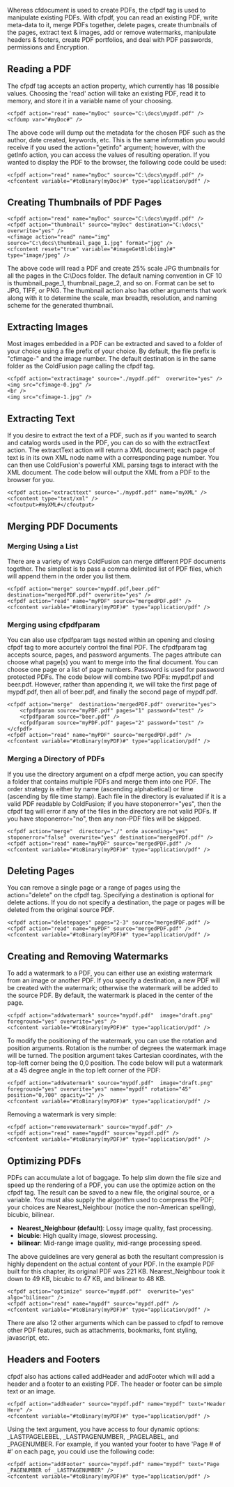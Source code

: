 Whereas cfdocument is used to create PDFs, the cfpdf tag is used to
manipulate existing PDFs. With cfpdf, you can read an existing PDF,
write meta-data to it, merge PDFs together, delete pages, create
thumbnails of the pages, extract text & images, add or remove
watermarks, manipulate headers & footers, create PDF portfolios, and
deal with PDF passwords, permissions and Encryption.

Reading a PDF
-------------

The cfpdf tag accepts an action property, which currently has 18
possible values. Choosing the 'read' action will take an existing PDF,
read it to memory, and store it in a variable name of your choosing.

~~~~ {.prettyprint}
<cfpdf action="read" name="myDoc" source="C:\docs\mypdf.pdf" />
<cfdump var="#myDoc#" />
~~~~

The above code will dump out the metadata for the chosen PDF such as the
author, date created, keywords, etc. This is the same information you
would receive if you used the action="getinfo" argument; however, with
the getInfo action, you can access the values of resulting operation. If
you wanted to display the PDF to the browser, the following code could
be used:

~~~~ {.prettyprint}
<cfpdf action="read" name="myDoc" source="C:\docs\mypdf.pdf" />
<cfcontent variable="#toBinary(myDoc)#" type="application/pdf" />
~~~~

Creating Thumbnails of PDF Pages
--------------------------------

~~~~ {.prettyprint}
<cfpdf action="read" name="myDoc" source="C:\docs\mypdf.pdf" />
<cfpdf action="thumbnail" source="myDoc" destination="C:\docs\" overwrite="yes" />
<cfimage action="read" name="img" source="C:\docs\thumbnail_page_1.jpg" format="jpg" />
<cfcontent reset="true" variable="#imageGetBlob(img)#" type="image/jpeg" />
~~~~

The above code will read a PDF and create 25% scale JPG thumbnails for
all the pages in the C:\\Docs folder. The default naming convention in
CF 10 is thumbnail\_page\_1, thumbnail\_page\_2, and so on. Format can
be set to JPG, TIFF, or PNG. The thumbnail action also has other
arguments that work along with it to determine the scale, max breadth,
resolution, and naming scheme for the generated thumbnail.

Extracting Images
-----------------

Most images embedded in a PDF can be extracted and saved to a folder of
your choice using a file prefix of your choice. By default, the file
prefix is "cfimage-" and the image number. The default destination is in
the same folder as the ColdFusion page calling the cfpdf tag.

~~~~ {.prettyprint}
<cfpdf action="extractimage" source="./mypdf.pdf"  overwrite="yes" /> 
<img src="cfimage-0.jpg" />
<br />
<img src="cfimage-1.jpg" />
~~~~

Extracting Text
---------------

If you desire to extract the text of a PDF, such as if you wanted to
search and catalog words used in the PDF, you can do so with the
extractText action. The extractText action will return a XML document;
each page of text is in its own XML node name with a corresponding page
number. You can then use ColdFusion's powerful XML parsing tags to
interact with the XML document. The code below will output the XML from
a PDF to the browser for you.

~~~~ {.prettyprint}
<cfpdf action="extracttext" source="./mypdf.pdf" name="myXML" />
<cfcontent type="text/xml" />
<cfoutput>#myXML#</cfoutput>
~~~~

Merging PDF Documents
---------------------

### Merging Using a List

There are a variety of ways ColdFusion can merge different PDF documents
together. The simplest is to pass a comma delimited list of PDF files,
which will append them in the order you list them.

~~~~ {.prettyprint}
<cfpdf action="merge" source="mypdf.pdf,beer.pdf" destination="mergedPDF.pdf" overwrite="yes" />
<cfpdf action="read" name="myPDF" source="mergedPDF.pdf" />
<cfcontent variable="#toBinary(myPDF)#" type="application/pdf" />
~~~~

### Merging using cfpdfparam

You can also use cfpdfparam tags nested within an opening and closing
cfpdf tag to more accurtely control the final PDF. The cfpdfparam tag
accepts source, pages, and password arguments. The pages attribute can
choose what page(s) you want to merge into the final document. You can
choose one page or a list of page numbers. Password is used for password
protected PDFs. The code below will combine two PDFs: mypdf.pdf and
beer.pdf. However, rather than appending it, we will take the first page
of mypdf.pdf, then all of beer.pdf, and finally the second page of
mypdf.pdf.

~~~~ {.prettyprint}
<cfpdf action="merge"  destination="mergedPDF.pdf" overwrite="yes">
    <cfpdfparam source="myPDF.pdf" pages="1" password="test" />
    <cfpdfparam source="beer.pdf" />
    <cfpdfparam source="myPDF.pdf" pages="2" password="test" />
</cfpdf>
<cfpdf action="read" name="myPDF" source="mergedPDF.pdf" />
<cfcontent variable="#toBinary(myPDF)#" type="application/pdf" />
~~~~

### Merging a Directory of PDFs

If you use the directory argument on a cfpdf merge action, you can
specify a folder that contains multiple PDFs and merge them into one
PDF. The order strategy is either by name (ascending alphabetical) or
time (ascending by file time stamp). Each file in the directory is
evaluated if it is a valid PDF readable by ColdFusion; if you have
stoponerror="yes", then the cfpdf tag will error if any of the files in
the directory are not valid PDFs. If you have stoponerror="no", then any
non-PDF files will be skipped.

~~~~ {.prettyprint}
<cfpdf action="merge"  directory="./" orde ascending="yes" stoponerror="false" overwrite="yes" destination="mergedPDf.pdf" />
<cfpdf action="read" name="myPDF" source="mergedPDF.pdf" />
<cfcontent variable="#toBinary(myPDF)#" type="application/pdf" />
~~~~

Deleting Pages
--------------

You can remove a single page or a range of pages using the
action="delete" on the cfpdf tag. Specifying a destination is optional
for delete actions. If you do not specify a destination, the page or
pages will be deleted from the original source PDF.

~~~~ {.prettyprint}
<cfpdf action="deletepages" pages="2-3" source="mergedPDF.pdf" />
<cfpdf action="read" name="myPDF" source="mergedPDF.pdf" />
<cfcontent variable="#toBinary(myPDF)#" type="application/pdf" />
~~~~

Creating and Removing Watermarks
--------------------------------

To add a watermark to a PDF, you can either use an existing watermark
from an image or another PDF. If you specify a destination, a new PDF
will be created with the watermark; otherwise the watermark will be
added to the source PDF. By default, the watermark is placed in the
center of the page.

~~~~ {.prettyprint}
<cfpdf action="addwatermark" source="mypdf.pdf"  image="draft.png" foreground="yes" overwrite="yes" />
<cfcontent variable="#toBinary(myPDF)#" type="application/pdf" />
~~~~

To modify the positioning of the watermark, you can use the rotation and
position arguments. Rotation is the number of degrees the watermark
image will be turned. The position argument takes Cartesian coordinates,
with the top-left corner being the 0,0 position. The code below will put
a watermark at a 45 degree angle in the top left corner of the PDF:

~~~~ {.prettyprint}
<cfpdf action="addwatermark" source="mypdf.pdf"  image="draft.png" foreground="yes" overwrite="yes" name="mypdf" rotation="45" position="0,700" opacity="2" />
<cfcontent variable="#toBinary(myPDF)#" type="application/pdf" /> 
~~~~

Removing a watermark is very simple:

~~~~ {.prettyprint}
<cfpdf action="removewatermark" source="mypdf.pdf" />  
<cfpdf action="read" name="mypdf" source="mypdf.pdf" />   
<cfcontent variable="#toBinary(myPDF)#" type="application/pdf" /> 
~~~~

Optimizing PDFs
---------------

PDFs can accumulate a lot of baggage. To help slim down the file size
and speed up the rendering of a PDF, you can use the optimize action on
the cfpdf tag. The result can be saved to a new file, the original
source, or a variable. You must also supply the algorithm used to
compress the PDF; your choices are Nearest\_Neighbour (notice the
non-American spelling), bicubic, bilinear.

-   **Nearest\_Neighbour (default)**: Lossy image quality, fast
    processing.
-   **bicubic**: High quality image, slowest processing.
-   **bilinear**: Mid-range image quality, mid-range processing speed.

The above guidelines are very general as both the resultant compression
is highly dependent on the actual content of your PDF. In the example
PDF built for this chapter, its original PDF was 221 KB.
Nearest\_Neighbour took it down to 49 KB, bicubic to 47 KB, and bilinear
to 48 KB.

~~~~ {.prettyprint}
<cfpdf action="optimize" source="mypdf.pdf"  overwrite="yes" algo="bilinear" />
<cfpdf action="read" name="mypdf" source="mypdf.pdf" /> 
<cfcontent variable="#toBinary(myPDF)#" type="application/pdf" />
~~~~

There are also 12 other arguments which can be passed to cfpdf to remove
other PDF features, such as attachments, bookmarks, font styling,
javascript, etc.

Headers and Footers
-------------------

cfpdf also has actions called addHeader and addFooter which will add a
header and a footer to an existing PDF. The header or footer can be
simple text or an image.

~~~~ {.prettyprint}
<cfpdf action="addheader" source="mypdf.pdf" name="mypdf" text="Header Here" />
<cfcontent variable="#toBinary(myPDF)#" type="application/pdf" />
~~~~

Using the text argument, you have access to four dynamic options:
\_LASTPAGELEBEL, \_LASTPAGENUMBER, \_PAGELABEL, and \_PAGENUMBER. For
example, if you wanted your footer to have 'Page \# of \#' on each page,
you could use the following code:

~~~~ {.prettyprint}
<cfpdf action="addFooter" source="mypdf.pdf" name="mypdf" text="Page _PAGENUMBER of _LASTPAGENUMBER" />
<cfcontent variable="#toBinary(myPDF)#" type="application/pdf" />
~~~~

